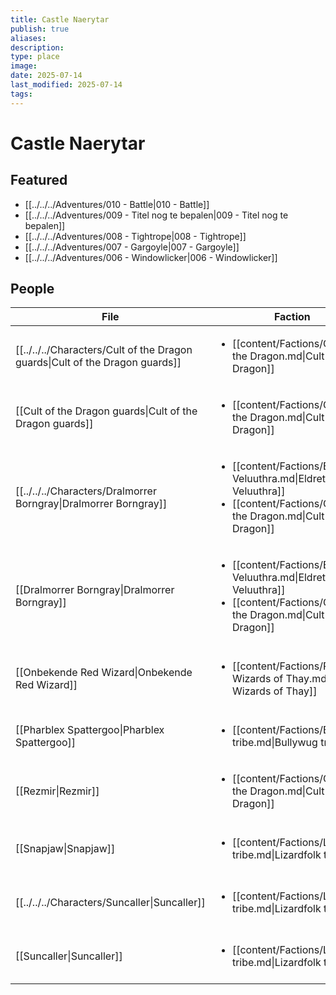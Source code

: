 ```yaml
---
title: Castle Naerytar
publish: true
aliases: 
description: 
type: place
image: 
date: 2025-07-14
last_modified: 2025-07-14
tags: 
---
```

# Castle Naerytar
## Featured
- [[../../../Adventures/010 - Battle|010 - Battle]]
- [[../../../Adventures/009 - Titel nog te bepalen|009 - Titel nog te bepalen]]
- [[../../../Adventures/008 - Tightrope|008 - Tightrope]]
- [[../../../Adventures/007 - Gargoyle|007 - Gargoyle]]
- [[../../../Adventures/006 - Windowlicker|006 - Windowlicker]]

## People
| File                                                                                     | Faction                                                                                                                                                 | Description                                   |
| ---------------------------------------------------------------------------------------- | ------------------------------------------------------------------------------------------------------------------------------------------------------- | --------------------------------------------- |
| [[../../../Characters/Cult of the Dragon guards\|Cult of the Dragon guards]]           | <ul><li>[[content/Factions/Cult of the Dragon.md\|Cult of the Dragon]]</li></ul>                                                                       | \-                                            |
| [[Cult of the Dragon guards\|Cult of the Dragon guards]] | <ul><li>[[content/Factions/Cult of the Dragon.md\|Cult of the Dragon]]</li></ul>                                                                       | \-                                            |
| [[../../../Characters/Dralmorrer Borngray\|Dralmorrer Borngray]]                       | <ul><li>[[content/Factions/Eldreth Veluuthra.md\|Eldreth Veluuthra]]</li><li>[[content/Factions/Cult of the Dragon.md\|Cult of the Dragon]]</li></ul> | Caretaker of Castle Naerytar                  |
| [[Dralmorrer Borngray\|Dralmorrer Borngray]]             | <ul><li>[[content/Factions/Eldreth Veluuthra.md\|Eldreth Veluuthra]]</li><li>[[content/Factions/Cult of the Dragon.md\|Cult of the Dragon]]</li></ul> | Caretaker of Castle Naerytar                  |
| [[Onbekende Red Wizard\|Onbekende Red Wizard]]                     | <ul><li>[[content/Factions/Red Wizards of Thay.md\|Red Wizards of Thay]]</li></ul>                                                                     | Red wizard werkt samen met Cult of the Dragon |
| [[Pharblex Spattergoo\|Pharblex Spattergoo]]                       | <ul><li>[[content/Factions/Bullywug tribe.md\|Bullywug tribe]]</li></ul>                                                                               | Chief of Bullywug tribe                       |
| [[Rezmir\|Rezmir]]                                                 | <ul><li>[[content/Factions/Cult of the Dragon.md\|Cult of the Dragon]]</li></ul>                                                                       | Cult of the Dragon leader                     |
| [[Snapjaw\|Snapjaw]]                                               | <ul><li>[[content/Factions/Lizardfolk tribe.md\|Lizardfolk tribe]]</li></ul>                                                                           | Future chief of the Lizardmen tribe           |
| [[../../../Characters/Suncaller\|Suncaller]]                                           | <ul><li>[[content/Factions/Lizardfolk tribe.md\|Lizardfolk tribe]]</li></ul>                                                                           | Former chief of Lizardfolk tribe              |
| [[Suncaller\|Suncaller]]                                 | <ul><li>[[content/Factions/Lizardfolk tribe.md\|Lizardfolk tribe]]</li></ul>                                                                           | Former chief of Lizardfolk tribe              |

